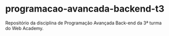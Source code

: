 # programacao-avancada-backend-t3
Repositório da disciplina de Programação Avançada Back-end da 3ª turma do Web Academy.

